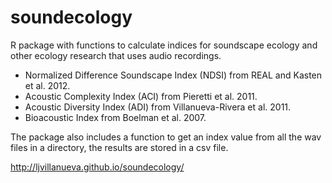 soundecology
=========

R package with functions to calculate indices for soundscape ecology and other ecology research that uses audio recordings.

 * Normalized Difference Soundscape Index (NDSI) from REAL and Kasten et al. 2012.
 * Acoustic Complexity Index (ACI) from Pieretti et al. 2011. 
 * Acoustic Diversity Index (ADI) from Villanueva-Rivera et al. 2011.
 * Bioacoustic Index from Boelman et al. 2007. 

The package also includes a function to get an index value from all the wav files in a directory, the results are stored in a csv file.

http://ljvillanueva.github.io/soundecology/
